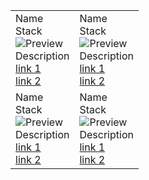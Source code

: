 |                                                                                                                                                    |                                                                                                                                                    |
| -------------------------------------------------------------------------------------------------------------------------------------------------- | -------------------------------------------------------------------------------------------------------------------------------------------------- |
| Name <br> Stack <br> ![Preview](https://klike.net/uploads/posts/2019-11/1574605343_39.jpg) <br> Description <br> [link 1](lkjh) <br> [link 2](kjh) | Name <br> Stack <br> ![Preview](https://klike.net/uploads/posts/2019-11/1574605343_39.jpg) <br> Description <br> [link 1](lkjh) <br> [link 2](kjh) |
| Name <br> Stack <br> ![Preview](https://klike.net/uploads/posts/2019-11/1574605343_39.jpg) <br> Description <br> [link 1](lkjh) <br> [link 2](kjh) | Name <br> Stack <br> ![Preview](https://klike.net/uploads/posts/2019-11/1574605343_39.jpg) <br> Description <br> [link 1](lkjh) <br> [link 2](kjh) |

